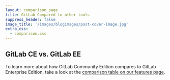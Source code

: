 ```yaml
---
layout: comparison_page
title: GitLab Compared to other tools
suppress_header: false
image_title: '/images/blogimages/post-cover-image.jpg'
extra_css:
  - comparison.css
---
```


## GitLab CE vs. GitLab EE

To learn more about how GitLab Community Edition compares to GitLab Enterprise Edition, take a look at the [comparison table on our features page][comparison-versions].

[comparison-versions]: https://about.gitlab.com/features/#compare